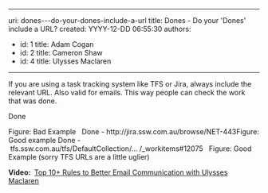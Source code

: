 

---
uri: dones---do-your-dones-include-a-url
title: Dones - Do your 'Dones' include a URL?
created: YYYY-12-DD 06:55:30
authors:
  - id: 1
    title: Adam Cogan
  - id: 2
    title: Cameron Shaw
  - id: 4
    title: Ulysses Maclaren
---




<span class='intro'> ​If you are using a task tracking system like TFS or Jira, always include the relevant URL. Also valid for emails. This way people can check the work that was done.<br> </span>

<p class="ms-rteCustom-GreyBox">Done <br></p><font class="ms-rteCustom-FigureBad"> Figure&#58; Bad Example&#160;&#160;&#160;</font><font class="ms-rteCustom-GreyBox">Done - http&#58;//jira.ssw.com.au/browse/NET-443</font><font class="ms-rteCustom-FigureGood">Figure&#58; Good example&#160;</font><font class="ms-rteCustom-GreyBox">Done -&#160;tfs.ssw.com.au/tfs/DefaultCollection/...&#160;/_workitems#12075&#160;&#160;​</font> <font class="ms-rteCustom-FigureGood">Figure&#58; Good Example (sorry TFS URLs are a little uglier)</font>
<p>
   <strong>Video&#58; </strong>&#160;<a href="https&#58;//www.youtube.com/watch?v=LAqRokqq4jI">Top 10+&#160;Rules to Better Email Communication with Ulysses Maclaren</a> <br></p>


